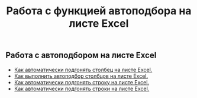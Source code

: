 ﻿---
title:  Работа с функцией автоподбора на листе Excel
second_title: Documen
linktitle: Автофи
type: docs
url: /ru/worksheets/autofit/
aliases: [/autofit-rows-and-columns-of-worksheet/]
keywords: Autofit rows and columns on an Excel worksheet
description: Aspose.Cells Cloud REST API поддерживает автоматическую подгонку строк и столбцов на листе Excel. SDK поддерживает различные языки разработки, включая Android, C#, Go, Java, NodeJS, Perl, PHP, Python, Ruby и Swift.
weight: 20
kwords: Excel, Office Облако, REST API, Электронная таблица, PDF, CSV, Json, Markdown, Работа с автоподбором на листе Excel
---
## Работа с автоподбором на листе Excel

- [Как автоматически подгонять столбец на листе Excel.](/cells/ru/worksheets/autofit/column/)
- [Как выполнить автоподбор столбцов на листе Excel.](/cells/ru/worksheets/autofit/columns/)
- [Как автоматически подгонять строку на листе Excel.](/cells/ru/worksheets/autofit/row/)
- [Как автоматически подгонять строки на листе Excel.](/cells/ru/worksheets/autofit/rows/)
